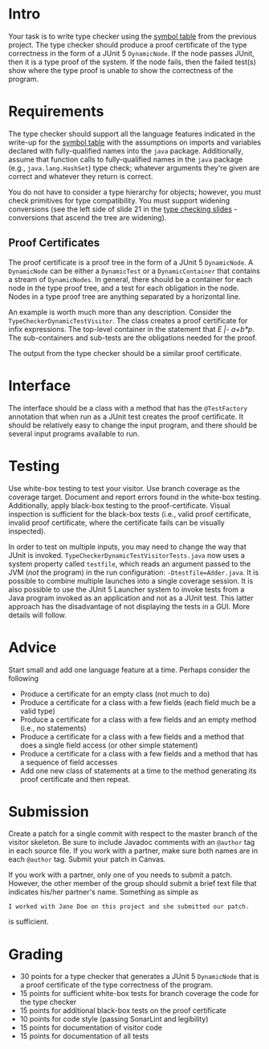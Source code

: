 # Intro

Your task is to write type checker using the [symbol table](3-symbol-table.md) from the previous project. The type checker should produce a proof certificate of the type correctness in the form of a JUnit 5 `DynamicNode`. If the node passes JUnit, then it is a type proof of the system. If the node fails, then the failed test(s) show where the type proof is unable to show the correctness of the program.

# Requirements

The type checker should support all the language features indicated in the write-up for the [symbol table](3-symbol-table.md) with the assumptions on imports and variables declared with fully-qualified names into the `java` package. Additionally, assume that function calls to fully-qualified names in the `java` package (e.g., `java.lang.HashSet`) type check; whatever arguments they're given are correct and whatever they return is correct.

You do not have to consider a type hierarchy for objects; however, you must check primitives for type compatibility. You must support widening conversions (see the left side of slide 21 in the [type checking slides](https://bitbucket.org/byucs329/byu-cs-329-lecture-notes/src/master/compilers/09-type-checking.ppt) - conversions that ascend the tree are widening).

## Proof Certificates 

The proof certificate is a proof tree in the form of a JUnit 5 `DynamicNode`. A `DynamicNode` can be either a `DynamicTest` or a `DynamicContainer` that contains a stream of `DynamicNodes`. In general, there should be a container for each node in the type proof tree, and a test for each obligation in the node. Nodes in a type proof tree are anything separated by a horizontal line.

An example is worth much more than any description. Consider the `TypeCheckerDynamicTestVisitor`. The class creates a proof certificate for infix expressions. The top-level container in the statement that *E |- a+b\*p*. The sub-containers and sub-tests are the obligations needed for the proof.

The output from the type checker should be a similar proof certificate.

# Interface

The interface should be a class with a method that has the `@TestFactory` annotation that when run as a JUnit test creates the proof certificate. It should be relatively easy to change the input program, and there should be several input programs available to run.

# Testing

Use white-box testing to test your visitor. Use branch coverage as the coverage target. Document and report errors found in the white-box testing. Additionally, apply black-box testing to the proof-certificate. Visual inspection is sufficient for the black-box tests (i.e., valid proof certificate, invalid proof certificate, where the certificate fails can be visually inspected).

In order to test on multiple inputs, you may need to change the way that JUnit is invoked. `TypeCheckerDynamicTestVisitorTests.java` now uses a system property called `testfile`, which reads an argument passed to the JVM (_not_ the program) in the run configuration: `-Dtestfile=Adder.java`. It is possible to combine multiple launches into a single coverage session. It is also possible to use the JUnit 5 Launcher system to invoke tests from a Java program invoked as an application and not as a JUnit test. This latter approach has the disadvantage of not displaying the tests in a GUI. More details will follow.

# Advice 

Start small and add one language feature at a time. Perhaps consider the following

* Produce a certificate for an empty class (not much to do)
* Produce a certificate for a class with a few fields (each field much be a valid type)
* Produce a certificate for a class with a few fields and an empty method (i.e., no statements)
* Produce a certificate for a class with a few fields and a method that does a single field access (or other simple statement)
* Produce a certificate for a class with a few fields and a method that has a sequence of field accesses
* Add one new class of statements at a time to the method generating its proof certificate and then repeat.

# Submission

Create a patch for a single commit with respect to the master branch of the visitor skeleton. Be sure to include Javadoc comments with an `@author` tag in each source file. If you work with a partner, make sure both names are in each `@author` tag. Submit your patch in Canvas.

If you work with a partner, only one of you needs to submit a patch. However, the other member of the group should submit a brief text file that indicates his/her partner's name. Something as simple as

    I worked with Jane Doe on this project and she submitted our patch.

is sufficient.

# Grading

* 30 points for a type checker that generates a JUnit 5 `DynamicNode` that is a proof certificate of the type correctness of the program.
* 15 points for sufficient white-box tests for branch coverage the code for the type checker
* 15 points for additional black-box tests on the proof certificate
* 10 points for code style (passing SonarLint and legibility)
* 15 points for documentation of visitor code
* 15 points for documentation of all tests
